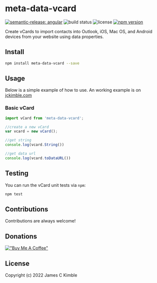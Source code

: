 meta-data-vcard
=====

[![semantic-release: angular](https://img.shields.io/badge/semantic--release-angular-e10079?logo=semantic-release)](https://github.com/semantic-release/semantic-release) ![build status](https://github.com/jckimble/meta-data-vcard/actions/workflows/release.yml/badge.svg?branch=master) ![license](https://img.shields.io/npm/l/meta-data-vcard) [![npm version](https://img.shields.io/npm/v/meta-data-vcard)](https://www.npmjs.com/package/meta-data-vcard)

Create vCards to import contacts into Outlook, iOS, Mac OS, and Android devices from your website using data properties.

## Install

```sh
npm install meta-data-vcard --save
```

## Usage

Below is a simple example of how to use. An working example is on [jckimble.com](https://jckimble.com)

### Basic vCard

```js
import vCard from 'meta-data-vcard';

//create a new vCard
var vcard = new vCard();

//get string
console.log(vcard.String())

//get data url
console.log(vcard.toDataURL())

```

## Testing

You can run the vCard unit tests via `npm`:

```sh
npm test
```

## Contributions

Contributions are always welcome!

## Donations

[!["Buy Me A Coffee"](https://www.buymeacoffee.com/assets/img/custom_images/orange_img.png)](https://www.buymeacoffee.com/jckimble)

## License
Copyright (c) 2022 James C Kimble